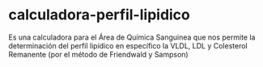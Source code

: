 # calculadora-perfil-lipidico
Es una calculadora para el Área de Química Sanguinea que nos permite la determinación del perfil lipídico en específico la VLDL, LDL y Colesterol Remanente (por el método de Friendwald y Sampson)
